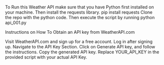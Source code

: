 To Run this Weather API make sure that you have Python first installed on your machine.
Then install the requests library. pip install requests 
Clone the repo with the python code. 
Then execute the script by running python api_001.py

Instructions on How To Obtain an API key from WeatherAPI.com

Visit WeatherAPI.com and sign up for a free account.
Log in after signing up.
Navigate to the API Key Section.
Click on Generate API key, and follow the instructions.
Copy the generated API key.
Replace YOUR_API_KEY in the provided script with your actual API Key. 

